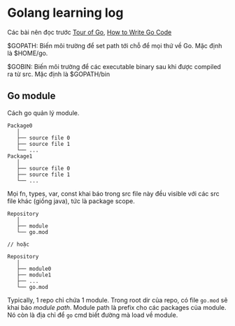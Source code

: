 # Golang learning log

Các bài nên đọc trước [Tour of Go][1], [How to Write Go Code][2]

$GOPATH: Biến môi trường để set path tới chỗ để mọi thứ về Go. Mặc định là $HOME/go.

$GOBIN: Biến môi trường để các executable binary sau khi được compiled ra từ src. Mặc định là $GOPATH/bin

## Go module

Cách go quản lý module.

```
Package0
   │
   ├── source file 0
   ├── source file 1
   └── ...
Package1
   │
   ├── source file 0
   ├── source file 1
   └── ...
```

Mọi fn, types, var, const khai báo trong src file này đều visible với các src file khác (giống java), tức là package scope.

```
Repository
   │
   ├── module
   └── go.mod

// hoặc

Repository
   │
   ├── module0
   ├── module1
   ├── ...
   └── go.mod
```

Typically, 1 repo chỉ chứa 1 module. Trong root dir của repo, có file `go.mod` sẽ khai báo _module path_. Module path là prefix cho các packages của module. Nó còn là địa chỉ để `go` cmd biết đường mà load về module.

[1]: https://tour.golang.org/
[2]: https://golang.org/doc/code.html
